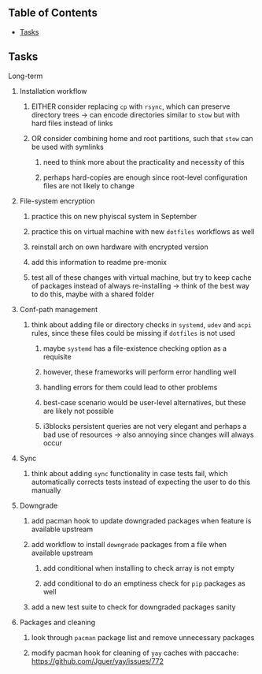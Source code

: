 ## Table of Contents
-   [Tasks](#tasks)

## Tasks

Long-term

1.  Installation workflow

    1.  EITHER consider replacing `cp` with `rsync`, which can preserve
        directory trees -\> can encode directories similar to `stow` but
        with hard files instead of links

    2.  OR consider combining home and root partitions, such that `stow`
        can be used with symlinks

        1.  need to think more about the practicality and necessity of
            this

        2.  perhaps hard-copies are enough since root-level
            configuration files are not likely to change

2.  File-system encryption

    1.  practice this on new phyiscal system in September

    2.  practice this on virtual machine with new `dotfiles` workflows
        as well

    3.  reinstall arch on own hardware with encrypted version

    4.  add this information to readme pre-monix

    5.  test all of these changes with virtual machine, but try to keep
        cache of packages instead of always re-installing -\> think of
        the best way to do this, maybe with a shared folder

3.  Conf-path management

    1.  think about adding file or directory checks in `systemd`, `udev`
        and `acpi` rules, since these files could be missing if
        `dotfiles` is not used

        1.  maybe `systemd` has a file-existence checking option as a
            requisite

        2.  however, these frameworks will perform error handling well

        3.  handling errors for them could lead to other problems

        4.  best-case scenario would be user-level alternatives, but
            these are likely not possible

        5.  i3blocks persistent queries are not very elegant and perhaps
            a bad use of resources -\> also annoying since changes will
            always occur

4.  Sync

    1.  think about adding `sync` functionality in case tests fail,
        which automatically corrects tests instead of expecting the user
        to do this manually

5.  Downgrade

    1.  add pacman hook to update downgraded packages when feature is
        available upstream

    2.  add workflow to install `downgrade` packages from a file when
        available upstream

        1.  add conditional when installing to check array is not empty

        2.  add conditional to do an emptiness check for `pip` packages
            as well

    3.  add a new test suite to check for downgraded packages sanity

6.  Packages and cleaning

    1.  look through `pacman` package list and remove unnecessary
        packages

    2.  modify pacman hook for cleaning of `yay` caches with paccache:
        <https://github.com/Jguer/yay/issues/772>
